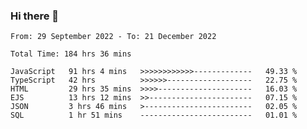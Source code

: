 ### Hi there 👋

<!--START_SECTION:waka-->

```text
From: 29 September 2022 - To: 21 December 2022

Total Time: 184 hrs 36 mins

JavaScript   91 hrs 4 mins   >>>>>>>>>>>>-------------   49.33 %
TypeScript   42 hrs          >>>>>>-------------------   22.75 %
HTML         29 hrs 35 mins  >>>>---------------------   16.03 %
EJS          13 hrs 12 mins  >>-----------------------   07.15 %
JSON         3 hrs 46 mins   >------------------------   02.05 %
SQL          1 hr 51 mins    -------------------------   01.01 %
```

<!--END_SECTION:waka-->

<!--
**tranhieu1906/tranhieu1906** is a ✨ _special_ ✨ repository because its `README.md` (this file) appears on your GitHub profile.

Here are some ideas to get you started:

- 🔭 I’m currently working on ...
- 🌱 I’m currently learning ...
- 👯 I’m looking to collaborate on ...
- 🤔 I’m looking for help with ...
- 💬 Ask me about ...
- 📫 How to reach me: ...
- 😄 Pronouns: ...
- ⚡ Fun fact: ...
-->
